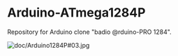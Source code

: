 # Arduino-ATmega1284P

Repository for Arduino clone "badio @rduino-PRO 1284".

![doc/Arduino1284P#03.jpg](doc/Arduino1284P#03.jpg)

